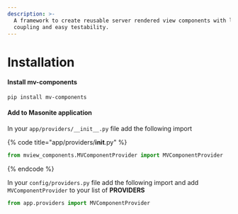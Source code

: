 ```yaml
---
description: >-
  A framework to create reusable server rendered view components with low
  coupling and easy testability.
---
```


# Installation

#### Install mv-components

```
pip install mv-components
```

#### **Add to Masonite application**

In your `app/providers/__init__.py` file add the following import

{% code title="app/providers/__init__.py" %}
```python
from mview_components.MVComponentProvider import MVComponentProvider
```
{% endcode %}



In your `config/providers.py` file add the following import and add `MVComponentProvider` to your list of **PROVIDERS**

```python
from app.providers import MVComponentProvider
```

